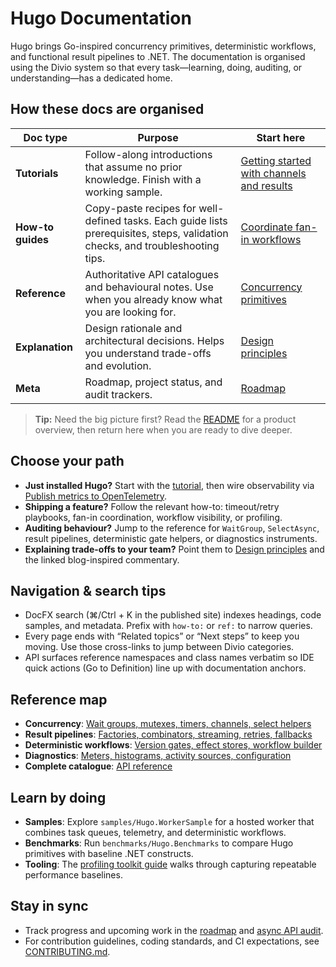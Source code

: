 # Hugo Documentation

Hugo brings Go-inspired concurrency primitives, deterministic workflows, and functional result pipelines to .NET. The documentation is organised using the Divio system so that every task—learning, doing, auditing, or understanding—has a dedicated home.

## How these docs are organised

| Doc type | Purpose | Start here |
| --- | --- | --- |
| **Tutorials** | Follow-along introductions that assume no prior knowledge. Finish with a working sample. | [Getting started with channels and results](tutorials/getting-started.md) |
| **How-to guides** | Copy-paste recipes for well-defined tasks. Each guide lists prerequisites, steps, validation checks, and troubleshooting tips. | [Coordinate fan-in workflows](how-to/fan-in-channels.md) |
| **Reference** | Authoritative API catalogues and behavioural notes. Use when you already know what you are looking for. | [Concurrency primitives](reference/concurrency-primitives.md) |
| **Explanation** | Design rationale and architectural decisions. Helps you understand trade-offs and evolution. | [Design principles](explanation/design-principles.md) |
| **Meta** | Roadmap, project status, and audit trackers. | [Roadmap](meta/roadmap.md) |

> **Tip:** Need the big picture first? Read the [README](../README.md) for a product overview, then return here when you are ready to dive deeper.

## Choose your path

- **Just installed Hugo?** Start with the [tutorial](tutorials/getting-started.md), then wire observability via [Publish metrics to OpenTelemetry](how-to/observe-with-opentelemetry.md).
- **Shipping a feature?** Follow the relevant how-to: timeout/retry playbooks, fan-in coordination, workflow visibility, or profiling.
- **Auditing behaviour?** Jump to the reference for `WaitGroup`, `SelectAsync`, result pipelines, deterministic gate helpers, or diagnostics instruments.
- **Explaining trade-offs to your team?** Point them to [Design principles](explanation/design-principles.md) and the linked blog-inspired commentary.

## Navigation & search tips

- DocFX search (⌘/Ctrl + K in the published site) indexes headings, code samples, and metadata. Prefix with `how-to:` or `ref:` to narrow queries.
- Every page ends with “Related topics” or “Next steps” to keep you moving. Use those cross-links to jump between Divio categories.
- API surfaces reference namespaces and class names verbatim so IDE quick actions (Go to Definition) line up with documentation anchors.

## Reference map

- **Concurrency**: [Wait groups, mutexes, timers, channels, select helpers](reference/concurrency-primitives.md)
- **Result pipelines**: [Factories, combinators, streaming, retries, fallbacks](reference/result-pipelines.md)
- **Deterministic workflows**: [Version gates, effect stores, workflow builder](reference/deterministic-coordination.md)
- **Diagnostics**: [Meters, histograms, activity sources, configuration](reference/diagnostics.md)
- **Complete catalogue**: [API reference](reference/api-reference.md)

## Learn by doing

- **Samples**: Explore `samples/Hugo.WorkerSample` for a hosted worker that combines task queues, telemetry, and deterministic workflows.
- **Benchmarks**: Run `benchmarks/Hugo.Benchmarks` to compare Hugo primitives with baseline .NET constructs.
- **Tooling**: The [profiling toolkit guide](how-to/profiling-toolkit.md) walks through capturing repeatable performance baselines.

## Stay in sync

- Track progress and upcoming work in the [roadmap](meta/roadmap.md) and [async API audit](async-api-audit.md).
- For contribution guidelines, coding standards, and CI expectations, see [CONTRIBUTING.md](../CONTRIBUTING.md).
